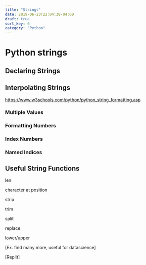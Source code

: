 ```yaml
---
title: "Strings"
date: 2019-06-23T22:04:38-04:00
draft: true
sort_key: 6
category: "Python"
---
```

# Python strings

## Declaring Strings

## Interpolating Strings
https://www.w3schools.com/python/python_string_formatting.asp

### Multiple Values

### Formatting Numbers

### Index Numbers

### Named Indices


## Useful String Functions

len

character at position

strip

trim

split

replace

lower/upper

[Ex. find many more, useful for datascience]

[Replit]

